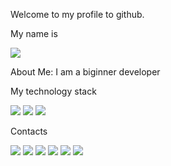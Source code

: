 Welcome to my profile to github.

My name is

 <img src="https://img.shields.io/badge/Nurseit-black?style=for-the-badge&logo=&logoColor=FFFAFA" />
 
 About Me: I am a biginner developer
 
 My technology stack

<img src="https://img.shields.io/badge/HTML-black?style=for-the-badge&logo=HTML5&logoColor=E34F26" /> <img src="https://img.shields.io/badge/CSS-black?style=for-the-badge&logo=CSS3&logoColor=1572B6" /> <img src="https://img.shields.io/badge/javaScript-black?style=for-the-badge&logo=JavaScript&logoColor=F7DF1E" />

Contacts

<img src="https://img.shields.io/badge/Instaagram-black?style=for-the-badge&logo=Instagram&logoColor=E4405F" /> <img src="https://img.shields.io/badge/Telegram-black?style=for-the-badge&logo=Telegram&logoColor=26A5E4" /> <img src="https://img.shields.io/badge/WhatsApp-black?style=for-the-badge&logo=WhatsApp&logoColor=E4405F" /> <img src="https://img.shields.io/badge/VK-black?style=for-the-badge&logo=VK&logoColor=#0077FFF" /> <img src="https://img.shields.io/badge/Facebook-black?style=for-the-badge&logo=Facebook&logoColor=1877F2" /> <img src="https://img.shields.io/badge/TikTok-black?style=for-the-badge&logo=TikTok&logoColor=000000" /> 

